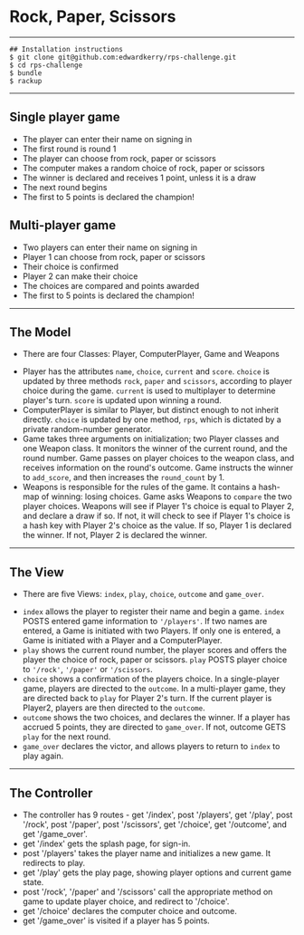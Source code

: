 # Rock, Paper, Scissors

----------------------

```
## Installation instructions
$ git clone git@github.com:edwardkerry/rps-challenge.git
$ cd rps-challenge
$ bundle
$ rackup
```

----------------------

## Single player game

- The player can enter their name on signing in
- The first round is round 1
- The player can choose from rock, paper or scissors
- The computer makes a random choice of rock, paper or scissors
- The winner is declared and receives 1 point, unless it is a draw
- The next round begins
- The first to 5 points is declared the champion!

## Multi-player game

- Two players can enter their name on signing in
- Player 1 can choose from rock, paper or scissors
- Their choice is confirmed
- Player 2 can make their choice
- The choices are compared and points awarded
- The first to 5 points is declared the champion!

----------------------

## The Model
- There are four Classes: Player, ComputerPlayer, Game and Weapons
* Player has the attributes `name`, `choice`, `current` and `score`. `choice` is updated by three methods `rock`, `paper` and `scissors`, according to player choice during the game. `current` is used to multiplayer to determine player's turn. `score` is updated upon winning a round.
* ComputerPlayer is similar to Player, but distinct enough to not inherit directly. `choice` is updated by one method, `rps`, which is dictated by a private random-number generator.
* Game takes three arguments on initialization; two Player classes and one Weapon class. It monitors the winner of the current round, and the round number. Game passes on player choices to the weapon class, and receives information on the round's outcome. Game instructs the winner to `add_score`, and then increases the `round_count` by 1.
* Weapons is responsible for the rules of the game. It contains a hash-map of winning: losing choices. Game asks Weapons to `compare` the two player choices. Weapons will see if Player 1's choice is equal to Player 2, and declare a draw if so. If not, it will check to see if Player 1's choice is a hash key with Player 2's choice as the value. If so, Player 1 is declared the winner. If not, Player 2 is declared the winner.

----------------------

## The View
- There are five Views: `index`, `play`, `choice`, `outcome` and `game_over`.
* `index` allows the player to register their name and begin a game. `index` POSTS entered game information to `'/players'`. If two names are entered, a Game is initiated with two Players. If only one is entered, a Game is initiated with a Player and a ComputerPlayer.
* `play` shows the current round number, the player scores and offers the player the choice of rock, paper or scissors. `play` POSTS player choice to `'/rock'`, `'/paper'` or `'/scissors`.  
* `choice` shows a confirmation of the players choice. In a single-player game, players are directed to the `outcome`. In a multi-player game, they are directed back to `play` for Player 2's turn. If the current player is Player2, players are then directed to the `outcome`.  
* `outcome` shows the two choices, and declares the winner. If a player has accrued 5 points, they are directed to `game_over`. If not, outcome GETS `play` for the next round.
* `game_over` declares the victor, and allows players to return to `index` to play again.

----------------------

## The Controller
- The controller has 9 routes - get '/index', post '/players', get '/play', post '/rock', post '/paper', post '/scissors', get '/choice', get '/outcome', and get '/game_over'.  
- get '/index' gets the splash page, for sign-in.
- post '/players' takes the player name and initializes a new game. It redirects to play.
- get '/play' gets the play page, showing player options and current game state.
- post '/rock', '/paper' and '/scissors' call the appropriate method on game to update player choice, and redirect to '/choice'.
- get '/choice' declares the computer choice and outcome.
- get '/game_over' is visited if a player has 5 points.
